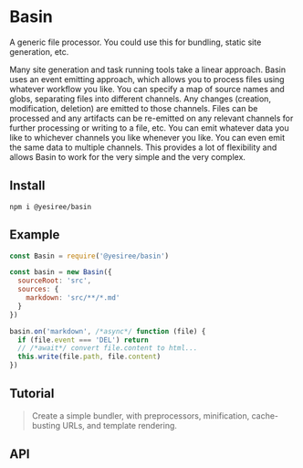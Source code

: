 # Basin

A generic file processor. You could use this for bundling, static site generation, etc.

Many site generation and task running tools take a linear approach. Basin uses an event emitting approach, which allows you to process files using whatever workflow you like. You can specify a map of source names and globs, separating files into different channels. Any changes (creation, modification, deletion) are emitted to those channels. Files can be processed and any artifacts can be re-emitted on any relevant channels for further processing or writing to a file, etc. You can emit whatever data you like to whichever channels you like whenever you like. You can even emit the same data to multiple channels. This provides a lot of flexibility and allows Basin to work for the very simple and the very complex.

## Install

```
npm i @yesiree/basin
```

## Example

```javascript
const Basin = require('@yesiree/basin')

const basin = new Basin({
  sourceRoot: 'src',
  sources: {
    markdown: 'src/**/*.md'
  }
})

basin.on('markdown', /*async*/ function (file) {
  if (file.event === 'DEL') return
  // /*await*/ convert file.content to html...
  this.write(file.path, file.content)
})
```


## Tutorial

> Create a simple bundler, with preprocessors, minification, cache-busting URLs, and template rendering.


## API

